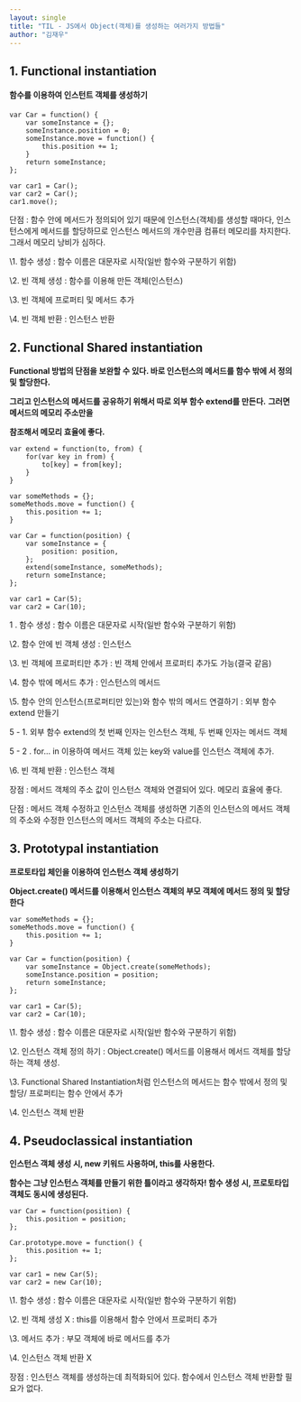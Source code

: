 ```yaml
---
layout: single
title: "TIL - JS에서 Object(객체)를 생성하는 여러가지 방법들"
author: "김재우"
---
```


## 1. Functional instantiation 

#### 함수를 이용하여 인스턴트 객체를 생성하기

```
var Car = function() {
    var someInstance = {};
    someInstance.position = 0;
    someInstance.move = function() {
        this.position += 1;
    }
    return someInstance;
};

var car1 = Car();
var car2 = Car();
car1.move();
```

 

단점 : 함수 안에 메서드가 정의되어 있기 때문에 인스턴스(객체)를 생성할 때마다, 인스턴스에게 메서드를 할당하므로 인스턴스 메서드의 개수만큼 컴퓨터 메모리를 차지한다. 그래서 메모리 낭비가 심하다.

 

\1. 함수 생성 : 함수 이름은 대문자로 시작(일반 함수와 구분하기 위함)

\2. 빈 객체 생성 : 함수를 이용해 만든 객체(인스턴스)

\3. 빈 객체에 프로퍼티 및 메서드 추가

\4. 빈 객체 반환 : 인스턴스 반환

 

## 2. Functional Shared instantiation 

**Functional 방법의 단점을 보완할 수 있다. 바로 인스턴스의 메서드를 함수 밖에 서 정의 및 할당한다.**

**그리고 인스턴스의 메서드를 공유하기 위해서 따로 외부 함수 extend를 만든다.** **그러면 메서드의 메모리 주소만을**

**참조해서 메모리 효율에 좋다.**

```
var extend = function(to, from) {
    for(var key in from) {
        to[key] = from[key];
    }
}

var someMethods = {};
someMethods.move = function() {
    this.position += 1;
}

var Car = function(position) {
    var someInstance = {
        position: position,
    };
    extend(someInstance, someMethods);
    return someInstance;
};

var car1 = Car(5);
var car2 = Car(10);
```

 

1 . 함수 생성 : 함수 이름은 대문자로 시작(일반 함수와 구분하기 위함)

\2. 함수 안에 빈 객체 생성 : 인스턴스

\3. 빈 객체에 프로퍼티만 추가 : 빈 객체 안에서 프로퍼티 추가도 가능(결국 같음)

\4. 함수 밖에 메서드 추가 : 인스턴스의 메서드 

\5. 함수 안의 인스턴스(프로퍼티만 있는)와 함수 밖의 메서드 연결하기 : 외부 함수 extend 만들기

5 - 1. 외부 함수 extend의 첫 번째 인자는 인스턴스 객체, 두 번째 인자는 메서드 객체

5 - 2 . for... in 이용하여 메서드 객체 있는 key와 value를 인스턴스 객체에 추가.

\6. 빈 객체 반환 : 인스턴스 객체

 

장점 : 메서드 객체의 주소 값이 인스턴스 객체와 연결되어 있다. 메모리 효율에 좋다.

단점 : 메서드 객체 수정하고 인스턴스 객체를 생성하면 기존의 인스턴스의 메서드 객체의 주소와 수정한 인스턴스의 메서드 객체의 주소는 다르다. 

 

 

## 3. Prototypal instantiation

**프로토타입 체인을 이용하여 인스턴스 객체 생성하기**

**Object.create() 메서드를 이용해서 인스턴스 객체의 부모 객체에 메서드 정의 및 할당한다**

```
var someMethods = {};
someMethods.move = function() {
    this.position += 1;
}

var Car = function(position) {
    var someInstance = Object.create(someMethods);
    someInstance.position = position;
    return someInstance;
};

var car1 = Car(5);
var car2 = Car(10);
```

 

\1. 함수 생성 : 함수 이름은 대문자로 시작(일반 함수와 구분하기 위함)

\2. 인스턴스 객체 정의 하기 : Object.create() 메서드를 이용해서 메서드 객체를 할당하는 객체 생성.

\3. Functional Shared Instantiation처럼 인스턴스의 메서드는 함수 밖에서 정의 및 할당/ 프로퍼티는 함수 안에서 추가

\4. 인스턴스 객체 반환

 

## 4. Pseudoclassical instantiation

**인스턴스 객체 생성 시, new 키워드 사용하며, this를 사용한다.**

**함수는 그냥 인스턴스 객체를 만들기 위한 틀이라고 생각하자! 함수 생성 시, 프로토타입 객체도 동시에 생성된다.**

```
var Car = function(position) {
    this.position = position;
};

Car.prototype.move = function() {
    this.position += 1;
};

var car1 = new Car(5);
var car2 = new Car(10);
```

 

\1. 함수 생성 : 함수 이름은 대문자로 시작(일반 함수와 구분하기 위함)

\2. 빈 객체 생성 X : this를 이용해서 함수 안에서 프로퍼티 추가

\3. 메서드 추가 : 부모 객체에 바로 메서드를 추가

\4. 인스턴스 객체 반환 X

 

장점 : 인스턴스 객체를 생성하는데 최적화되어 있다. 함수에서 인스턴스 객체 반환할 필요가 없다.
